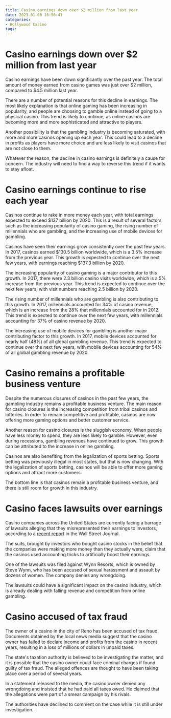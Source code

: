 ```yaml
---
title: Casino earnings down over $2 million from last year
date: 2023-01-06 16:56:41
categories:
- Hollywood Casino
tags:
---
```



#  Casino earnings down over $2 million from last year

Casino earnings have been down significantly over the past year. The total amount of money earned from casino games was just over $2 million, compared to $4.5 million last year.

There are a number of potential reasons for this decline in earnings. The most likely explanation is that online gaming has been increasing in popularity, and people are choosing to gamble online instead of going to a physical casino. This trend is likely to continue, as online casinos are becoming more and more sophisticated and attractive to players.

Another possibility is that the gambling industry is becoming saturated, with more and more casinos opening up each year. This could lead to a decline in profits as players have more choice and are less likely to visit casinos that are not close to them.

Whatever the reason, the decline in casino earnings is definitely a cause for concern. The industry will need to find a way to reverse this trend if it wants to stay afloat.

#  Casino earnings continue to rise each year

Casinos continue to rake in more money each year, with total earnings expected to exceed $137 billion by 2020. This is a result of several factors such as the increasing popularity of casino gaming, the rising number of millennials who are gambling, and the increasing use of mobile devices for gambling.

Casinos have seen their earnings grow consistently over the past few years. In 2017, casinos earned $130.5 billion worldwide, which is a 3.5% increase from the previous year. This growth is expected to continue over the next few years, with earnings reaching $137.3 billion by 2020.

The increasing popularity of casino gaming is a major contributor to this growth. In 2017, there were 2.3 billion casino visits worldwide, which is a 5% increase from the previous year. This trend is expected to continue over the next few years, with visit numbers reaching 2.5 billion by 2020.

The rising number of millennials who are gambling is also contributing to this growth. In 2017, millennials accounted for 34% of casino revenue, which is an increase from the 28% that millennials accounted for in 2012. This trend is expected to continue over the next few years, with millennials accounting for 37% of casino revenue by 2020.

The increasing use of mobile devices for gambling is another major contributing factor to this growth. In 2017, mobile devices accounted for nearly half (48%) of all global gambling revenue. This trend is expected to continue over the next few years, with mobile devices accounting for 54% of all global gambling revenue by 2020.

#  Casino remains a profitable business venture

Despite the numerous closures of casinos in the past few years, the gambling industry remains a profitable business venture. The main reason for casino closures is the increasing competition from tribal casinos and lotteries. In order to remain competitive and profitable, casinos are now offering more gaming options and better customer service.

Another reason for casino closures is the sluggish economy. When people have less money to spend, they are less likely to gamble. However, even during recessions, gambling revenues have continued to grow. This growth can be attributed to the increase in online gambling.

Casinos are also benefiting from the legalization of sports betting. Sports betting was previously illegal in most states, but that is now changing. With the legalization of sports betting, casinos will be able to offer more gaming options and attract more customers.

The bottom line is that casinos remain a profitable business venture, and there is still room for growth in this industry.

#  Casino faces lawsuits over earnings

Casino companies across the United States are currently facing a barrage of lawsuits alleging that they misrepresented their earnings to investors, according to a [recent report](<https://www.wsj.com/articles/casinos-face-investor-lawsuits-over-earnings-claims-1533855801>) in the Wall Street Journal.

The suits, brought by investors who bought casino stocks in the belief that the companies were making more money than they actually were, claim that the casinos used accounting tricks to artificially boost their earnings.

One of the lawsuits was filed against Wynn Resorts, which is owned by Steve Wynn, who has been accused of sexual harassment and assault by dozens of women. The company denies any wrongdoing.

The lawsuits could have a significant impact on the casino industry, which is already dealing with falling revenue and competition from online gambling.

#  Casino accused of tax fraud

The owner of a casino in the city of Reno has been accused of tax fraud. Documents obtained by the local news media suggest that the casino owner has failed to declare income and profits from the casino in recent years, resulting in a loss of millions of dollars in unpaid taxes.

The state's taxation authority is believed to be investigating the matter, and it is possible that the casino owner could face criminal charges if found guilty of tax fraud. The alleged offences are thought to have been taking place over a period of several years.

In a statement released to the media, the casino owner denied any wrongdoing and insisted that he had paid all taxes owed. He claimed that the allegations were part of a smear campaign by his rivals.

The authorities have declined to comment on the case while it is still under investigation.